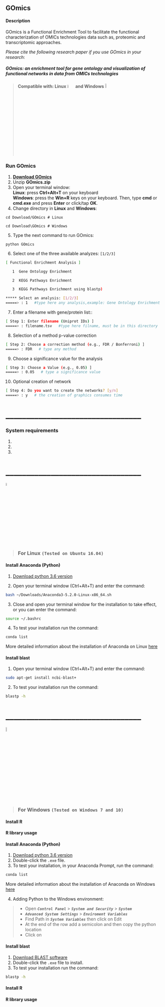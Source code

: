 ## GOmics
#### Description
GOmics is a Functional Enrichment Tool to facilitate the functional characterization of OMICs technologies data such as, proteomic and transcriptomic approaches.

_Please cite the following research paper if you use GOmics in your research_:

##### GOmics: an enrichment tool for gene ontology and visualization of functional networks in data from OMICs technologies

>#### Compatible with: Linux <img src="https://upload.wikimedia.org/wikipedia/commons/thumb/b/b0/NewTux.svg/300px-NewTux.svg.png" width = 5%> and Windows <img src="https://upload.wikimedia.org/wikipedia/sr/thumb/1/14/Windows_logo_-_2006.svg/644px-Windows_logo_-_2006.svg.png" width = 6%>

### Run GOmics
1. [**Download GOmics**](https://github.com/bioinfproject/bioinfo/blob/master/GOmics.zip?raw=true)
2. Unzip **GOmics.zip**
3. Open your terminal window:<br>
**Linux**: press **Ctrl+Alt+T** on your keyboard<br>
**Windows**: press the **Win+R** keys on your keyboard. Then, type **cmd** or **cmd.exe** and press **Enter** or click/tap **OK**.
4. Change directory in **Linux** and **Windows**:<br>
```
cd Download/GOmics # Linux
```
```
cd Download\GOmics # Windows
```
5. Type the next command to run GOmics:
```
python GOmics
```
6. Select one of the three available analyzes: `[1/2/3]`
```bash
[ Functional Enrichment Analysis ]

   1  Gene Ontology Enrichment

   2  KEGG Pathways Enrichment

   3  KEGG Pathways Enrichment using blastp)

***** Select an analysis: [1/2/3]
=====> : 1   #type here any analysis,example: Gene Ontology Enrichment
```
7. Enter a filename with gene/protein list::
```bash
[ Step 1: Enter filename (Uniprot IDs) ]
=====> : filename.tsv   #type here filname, must be in this directory
```
8. Selection of a method p-value correction
```bash
[ Step 2: Choose a correction method (e.g., FDR / Bonferroni) ]
=====> : FDR   # type any method
```
9. Choose a significance value for the analysis
```bash
[ Step 3: Choose a Value (e.g., 0.05) ]
=====> : 0.05   # type a significance value
```
10. Optional creation of network
```bash
[ Step 4: Do you want to create the networks? [y/n]
=====> : y   # the creation of graphics consumes time
```
# _________________________________
### **System requirements**
1.
2.
3.
# _________________________________
<img src="https://upload.wikimedia.org/wikipedia/commons/thumb/b/b0/NewTux.svg/300px-NewTux.svg.png" width = 5%><br>
> ### **For Linux** ``(Tested on Ubuntu 16.04)``

#### Install Anaconda (Python)

1. [Download python 3.6 version](https://repo.anaconda.com/archive/Anaconda3-5.2.0-Linux-x86_64.sh)

2. Open your terminal window (Ctrl+Alt+T) and enter the command:
```bash
bash ~/Downloads/Anaconda3-5.2.0-Linux-x86_64.sh 
```
3. Close and open your terminal window for the installation to take effect, or you can enter the command:
```bash
source ~/.bashrc
```
4. To test your installation run the command:
```bash
conda list
```
More detailed information about the installation of Anaconda on Linux [here](http://docs.anaconda.com/anaconda/install/linux/)
#### Install blast
1. Open your terminal window (Ctrl+Alt+T) and enter the command:
```bash
sudo apt-get install ncbi-blast+
```
2. To test your installation run the command:
```bash
blastp -h
```
# _________________________________
<img src="https://upload.wikimedia.org/wikipedia/sr/thumb/1/14/Windows_logo_-_2006.svg/644px-Windows_logo_-_2006.svg.png" width = 6%><br>
> ### **For Windows** ``(Tested on Windows 7 and 10)``
#### Install R


#### R library usage


#### Install Anaconda (Python)

1. [Download python 3.6 version](https://repo.anaconda.com/archive/Anaconda3-5.2.0-Windows-x86_64.exe)
2. Double-click the `.exe` file.
3. To test your installation, in your Anaconda Prompt, run the command:
```bash
conda list
```
More detailed information about the installation of Anaconda on Windows [here](http://docs.anaconda.com/anaconda/install/windows/)

4. Adding Python to the Windows environment:
>- Open ___`Control Panel`___ > ___`System and Security`___ > ___`System`___
>- ___`Advanced System Settings`___ > ___`Enviroment Variables`___
>- Find Path in ___`System Variables`___ then click on Edit
>- At the end of the row add a semicolon and then copy the python location
>- Click on  

#### Install blast
1. [Download BLAST software](ftp://ftp.ncbi.nlm.nih.gov/blast/executables/blast+/LATEST/ncbi-blast-2.7.1+-win64.exe)
2. Double-click the `.exe` file to install.
3. To test your installation run the command:
```bash
blastp -h
```
#### Install R

#### R library usage
